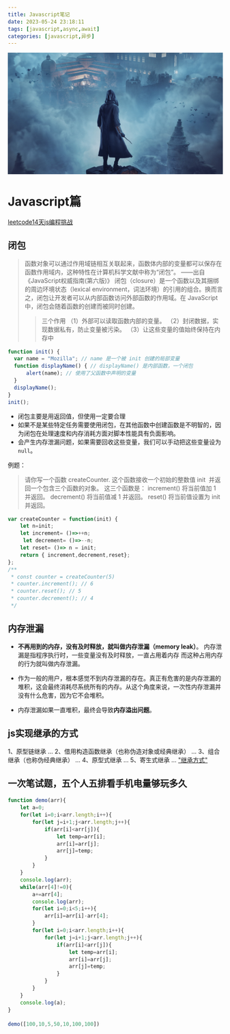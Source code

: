 ```yaml
---
title: Javascript笔记
date: 2023-05-24 23:18:11
tags: [javascript,async,await]
categories: [javascript,异步]
---
```


![](./Javascript%E7%AC%94%E8%AE%B0/bg.jpg)
# Javascript篇
[leetcode14天js编程挑战](https://leetcode.cn/circle/discuss/jE87x7/)

## 闭包
>函数对象可以通过作用域链相互关联起来，函数体内部的变量都可以保存在函数作用域内，这种特性在计算机科学文献中称为“闭包”。
——出自《JavaScript权威指南(第六版)》
闭包（closure）是一个函数以及其捆绑的周边环境状态（lexical environment，词法环境）的引用的组合。换而言之，闭包让开发者可以从内部函数访问外部函数的作用域。在 JavaScript 中，闭包会随着函数的创建而被同时创建。
>>三个作用
（1）外部可以读取函数内部的变量。 
（2）封闭数据，实现数据私有，防止变量被污染。 
（3）让这些变量的值始终保持在内存中
```js
function init() {
  var name = "Mozilla"; // name 是一个被 init 创建的局部变量
  function displayName() { // displayName() 是内部函数，一个闭包
      alert(name); // 使用了父函数中声明的变量
  }
  displayName();
}
init();
```
- 闭包主要是用返回值，但使用一定要合理
- 如果不是某些特定任务需要使用闭包，在其他函数中创建函数是不明智的，因为闭包在处理速度和内存消耗方面对脚本性能具有负面影响。
- 会产生内存泄漏问题，如果需要回收这些变量，我们可以手动把这些变量设为 `null`。

例题：
>请你写一个函数 createCounter. 这个函数接收一个初始的整数值 init  并返回一个包含三个函数的对象。
这三个函数是：
increment() 将当前值加 1 并返回。
decrement() 将当前值减 1 并返回。
reset() 将当前值设置为 init 并返回。

```js
var createCounter = function(init) {
    let n=init;
    let increment= ()=>++n;
     let decrement= ()=>--n;
    let reset= ()=> n = init;
    return { increment,decrement,reset};
};
/**
 * const counter = createCounter(5)
 * counter.increment(); // 6
 * counter.reset(); // 5
 * counter.decrement(); // 4
 */
```
## 内存泄漏
- **不再用到的内存，没有及时释放，就叫做内存泄漏（memory leak）**。 内存泄漏是指程序执行时，一些变量没有及时释放，一直占用着内存 而这种占用内存的行为就叫做内存泄漏。

- 作为一般的用户，根本感觉不到内存泄漏的存在。真正有危害的是内存泄漏的堆积，这会最终消耗尽系统所有的内存。从这个角度来说，一次性内存泄漏并没有什么危害，因为它不会堆积。

- 内存泄漏如果一直堆积，最终会导致**内存溢出问题**。

## js实现继承的方式
1、原型链继承 ...
2、借用构造函数继承（也称伪造对象或经典继承） ...
3、组合继承（也称伪经典继承） ...
4、原型式继承 ...
5、寄生式继承 ...
["继承方式"](https://www.cnblogs.com/Leophen/p/11401734.html#:~:text=%E4%BA%8C%E3%80%81JavaScript%E5%AE%9E%E7%8E%B0%E7%BB%A7%E6%89%BF%E7%9A%84%E6%96%B9%E5%BC%8F%201%201%E3%80%81%E5%8E%9F%E5%9E%8B%E9%93%BE%E7%BB%A7%E6%89%BF%20...%202%202%E3%80%81%E5%80%9F%E7%94%A8%E6%9E%84%E9%80%A0%E5%87%BD%E6%95%B0%E7%BB%A7%E6%89%BF%EF%BC%88%E4%B9%9F%E7%A7%B0%E4%BC%AA%E9%80%A0%E5%AF%B9%E8%B1%A1%E6%88%96%E7%BB%8F%E5%85%B8%E7%BB%A7%E6%89%BF%EF%BC%89%20...%203,4%E3%80%81%E5%8E%9F%E5%9E%8B%E5%BC%8F%E7%BB%A7%E6%89%BF%20...%205%205%E3%80%81%E5%AF%84%E7%94%9F%E5%BC%8F%E7%BB%A7%E6%89%BF%20...%206%206%E3%80%81%E5%AF%84%E7%94%9F%E7%BB%84%E5%90%88%E5%BC%8F%E7%BB%A7%E6%89%BF%20)

## 一次笔试题，五个人五排看手机电量够玩多久
```js
function demo(arr){
    let a=0;
    for(let i=0;i<arr.length;i++){
        for(let j=i+1;j<arr.length;j++){
            if(arr[i]<arr[j]){
                let temp=arr[i];
                arr[i]=arr[j];
                arr[j]=temp;
            }
        }
    }
    console.log(arr);
    while(arr[4]!=0){
        a+=arr[4];
        console.log(arr);
        for(let i=0;i<5;i++){
            arr[i]=arr[i]-arr[4];
        }        
        for(let i=0;i<arr.length;i++){
            for(let j=i+1;j<arr.length;j++){
                if(arr[i]<arr[j]){
                    let temp=arr[i];
                    arr[i]=arr[j];
                    arr[j]=temp;
                }
            }
        }
    }
    console.log(a);
}

demo([100,10,5,50,10,100,100])
```